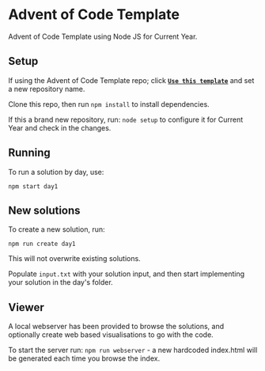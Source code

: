 # Advent of Code Template

Advent of Code Template using Node JS for Current Year.

## Setup

If using the Advent of Code Template repo; click [**`Use this template`**](https://github.com/johnbeech/advent-of-code-nodejs-template/generate) and set a new repository name.

Clone this repo, then run `npm install` to install dependencies.

If this a brand new repository, run: `node setup` to configure it for Current Year and check in the changes.

## Running

To run a solution by day, use:
```
npm start day1
````

## New solutions

To create a new solution, run:

```
npm run create day1
```

This will not overwrite existing solutions.

Populate `input.txt` with your solution input, and then start implementing your solution in the day's folder.

## Viewer

A local webserver has been provided to browse the solutions, and optionally create web based visualisations to go with the code.

To start the server run: `npm run webserver` - a new hardcoded index.html will be generated each time you browse the index.

